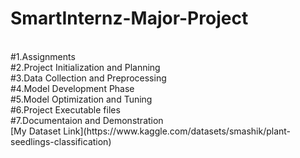 # SmartInternz-Major-Project
<br>
<html>
#1.Assignments
<br>
#2.Project Initialization and Planning
<br>
#3.Data Collection and Preprocessing 
<br>
#4.Model Development Phase
<br>
#5.Model Optimization and Tuning
<br>
#6.Project Executable files
<br>
#7.Documentaion and Demonstration
</html>
<br>
[My Dataset Link](https://www.kaggle.com/datasets/smashik/plant-seedlings-classification)

